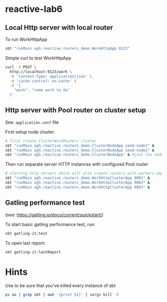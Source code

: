# reactive-lab6

## Local Http server with local router
To run WorkHttpApp
```bash
sbt "runMain agh.reactive.routers_demo.WorkHttpApp 9123"
```

Simple curl to test WorkHttpApp
```bash
curl -X POST \
  http://localhost:9123/work \
  -H 'Content-Type: application/json' \
  -H 'cache-control: no-cache' \
  -d '{
	"work": "some work to do"
  }'
```

## Http server with Pool router on cluster setup

See: `application.conf` file

First setup node cluster:
```bash
# first create ClusterWorkRouters cluster
sbt "runMain agh.reactive.routers_demo.ClusterNodeApp seed-node1" &
sbt "runMain agh.reactive.routers_demo.ClusterNodeApp seed-node2" &
sbt "runMain agh.reactive.routers_demo.ClusterNodeApp" & #just the node on random port
```

Then run separate server HTTP instances with configured Pool router
```bash
# starting http servers which will also create routers with workers deployed on previously configured cluster
sbt "runMain agh.reactive.routers_demo.WorkHttpClusterApp 9001" &
sbt "runMain agh.reactive.routers_demo.WorkHttpClusterApp 9002" &
sbt "runMain agh.reactive.routers_demo.WorkHttpClusterApp 9003" &
```

## Gatling performance test

(see: https://gatling.io/docs/current/quickstart/)

To start basic gatling performance test, run:
```bash
sbt gatling-it:test
```

To open last report:
```bash
sbt gatling-it:lastReport
```

# Hints

Use to be sure that you've killed every instance of sbt
```bash
ps ax | grep sbt | awk '{print $1}' | xargs kill -9
```


